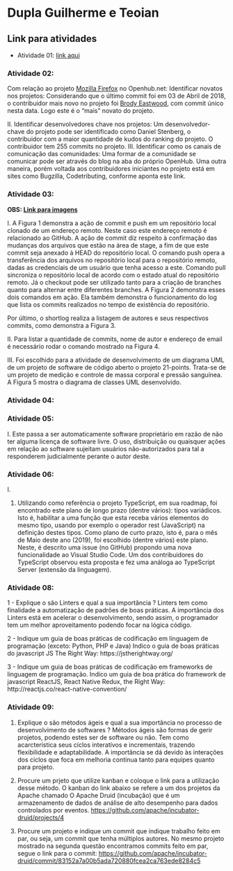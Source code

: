 # Dupla Guilherme e Teoian

## Link para atividades

- Atividade 01: [link aqui](https://drive.google.com/open?id=1cjHnFoXVHb7UbvDrck4ZbaOVXGF_T_wI)

### Atividade 02:
Com relação ao projeto [Mozilla Firefox](https://www.openhub.net/p/firefox) no Openhub.net:
Identificar novatos nos projetos:
    Considerando que o último commit foi em 03 de Abril de 2018, o contribuidor mais novo no projeto foi [Brody Eastwood](https://www.openhub.net/p/firefox/contributors/40803430336), com commit único nesta data. Logo este é o “mais” novato do projeto.

II. Identificar desenvolvedores chave nos projetos:
    Um desenvolvedor-chave do projeto pode ser identificado como Daniel Stenberg, o contribuidor com a maior quantidade de kudos do ranking do projeto. O contribuidor tem 255 commits no projeto.
III. Identificar como os canais de comunicação das comunidades:
    Uma formar de a comunidade se comunicar pode ser através do blog na aba do próprio OpenHub. Uma outra maneira, porém voltada aos contribuidores iniciantes no projeto está em sites como Bugzilla, Codetributing, conforme aponta este link.


### Atividade 03:
  **OBS: [Link para imagens](https://docs.google.com/document/d/1P-b3r7ynzZlk_wh9SWPyugsN2rOZ-VO5r4nDoXxDeVs/edit?usp=sharing)**
   <p>I. A Figura 1 demonstra a ação de commit e push em um repositório local clonado de um endereço remoto. Neste caso este endereço remoto é relacionado ao GitHub.
    A ação de commit diz respeito à confirmação das mudanças dos arquivos que estão na área de stage, a fim de que este commit seja anexado à HEAD do repositório local.
    O comando push opera a transferência dos arquivos no repositório local para o repositório remoto, dadas as credenciais de um usuário que tenha acesso a este.
    Comando pull sincroniza o repositório local de acordo com o estado atual do repositório remoto. Já o checkout pode ser utilizado tanto para a criação de branches quanto para alternar entre diferentes branches. A Figura 2 demonstra esses dois comandos em ação. Ela também demonstra o funcionamento do log que lista os commits realizados no tempo de existência do repositório.</p>
    <p>Por último, o shortlog realiza a listagem de autores e seus respectivos commits, como demonstra a Figura 3.</p>
    <p>II. Para listar a quantidade de commits, nome de autor e endereço de email é necessário rodar o comando mostrado na Figura 4.</p>
    <p>III. Foi escolhido para a atividade de desenvolvimento de um diagrama UML de um projeto de software de código aberto o projeto 21-points. Trata-se de um projeto de medição e controle de massa corporal e pressão sanguínea. A Figura 5 mostra o diagrama de classes UML desenvolvido.</p>
    
### Atividade 04:

### Atividade 05:
I. Este passa a ser automaticamente software proprietário em razão de não ter alguma licença de software livre. O uso, distribuição ou quaisquer ações em relação ao software sujeitam usuários não-autorizados para tal a responderem judicialmente perante o autor deste.


### Atividade 06:

I. 
  1. Utilizando como referência o projeto TypeScript, em sua roadmap, foi encontrado este plano de longo prazo (dentre vários): tipos variádicos. Isto é, habilitar a uma função que esta receba vários elementos do mesmo tipo, usando por exemplo o operador rest (JavaScript) na definição destes tipos. Como plano de curto prazo, isto é, para o mês de Maio deste ano (2019), foi escolhido (dentre vários) este plano. Neste, é descrito uma issue (no GitHub) propondo uma nova funcionalidade ao Visual Studio Code. Um dos contribuidores do TypeScript observou esta proposta e fez uma análoga ao TypeScript Server (extensão da linguagem).
 
  
### Atividade 08:
<p>1 - Explique o são Linters e qual a sua importância ?
Linters tem como finalidade a automatização de padrões de boas práticas.
A importância dos Linters está em acelerar o desenvolvimento, sendo assim, o programador tem um melhor aproveitamento podendo focar na lógica código.</p>

<p>2 - Indique um guia de boas práticas de codificação em linguagem de programação (exceto: Python, PHP e Java)
Indico o guia de boas práticas do javascript JS The Right Way: https://jstherightway.org/ </p>

<p>3 - Indique um guia de boas práticas de codificação em frameworks de linguagem de programação.
Indico um guia de boa prática do framework de javascript ReactJS, React Native Redux, the Right Way: http://reactjs.co/react-native-convention/</p>

### Atividade 09: 

1. Explique o são métodos ágeis e qual a sua importância no processo de desenvolvimento de softwares ?
Métodos ágeis são formas de gerir projetos, podendo estes ser de software ou não. Tem como acarcterística seus cíclos interatívos e incrementais, trazendo flexibilidade e adaptabilidade. A importância se dá devido às interações dos ciclos que foca em melhoria contínua tanto para equipes quanto para projeto.

2. Procure um prjeto que utilize kanban e coloque o link para a utilização desse método.
O kanban do link abaixo se refere a um dos projetos da Apache chamado O Apache Druid (incubação) que é um armazenamento de dados de análise de alto desempenho para dados controlados por eventos.
https://github.com/apache/incubator-druid/projects/4

3. Procure um projeto e indique um commit que indique trabalho feito em par, ou seja, um commit que tenha múltiplos autores.
No mesmo projeto mostrado na segunda questão encontramos commits feito em par, segue o link para o commit: https://github.com/apache/incubator-druid/commit/83152a7a00b5ada720880fcea2ca763ede8284c5
